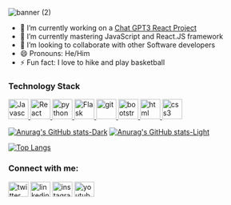 ![banner (2)](https://user-images.githubusercontent.com/108476869/218278399-d6913c87-5857-4161-be62-015a9b69b51e.png)
- 🔭 I’m currently working on a <a href="https://github.com/ipeters64/gpt3_jsm">Chat GPT3 React Project</a>
- 🌱 I’m currently mastering JavaScript and React.JS framework
- 👯 I’m looking to collaborate with other Software developers
- 😄 Pronouns: He/Him
- ⚡ Fun fact: I love to hike and play basketball

### Technology Stack
<p align="left"> <a href="https://www.javascript.com/" target="_blank" rel="noopener"> <img src="https://user-images.githubusercontent.com/108476869/218326310-92330b6f-89fb-4011-99d4-00126c84b478.svg" alt="Javascript" width="40" height="40" color="white"/> </a>
  <a href="https://reactjs.org/" target="_blank"> <img src="https://user-images.githubusercontent.com/108476869/218326304-95c67ad5-b830-4860-adc3-a3599718844a.svg" alt="React" width="40" height="40"/> </a> 
  <a href="https://www.python.org" target="_blank"> <img src="https://user-images.githubusercontent.com/108476869/218326286-53356e23-70e2-4b29-bda6-ca0963cca7bf.svg" alt="python" width="40" height="40"/> </a> 
    <a href="https://flask.palletsprojects.com/en/2.2.x/" target="_blank"> <img src="https://user-images.githubusercontent.com/108476869/218477190-bb08a1b6-f7f2-4b88-a820-03e7fe2ed984.png" alt="Flask" width="40" height="40"/> </a>
  <a href="https://git-scm.com/" target="_blank"> <img src="https://www.vectorlogo.zone/logos/git-scm/git-scm-icon.svg" alt="git" width="40" height="40"/> </a> 
  <a href="https://getbootstrap.com/" target="_blank"> <img src="https://user-images.githubusercontent.com/108476869/218326277-f9300fdc-0b9e-4ed9-bce8-56fe5be8d695.svg" alt="bootstrap" width="40" height="40"/> </a> 
  <a href="https://www.w3schools.com/html/" target="_blank"> <img src="https://user-images.githubusercontent.com/108476869/218326301-6b17a33a-bb90-4ecc-97cd-e5bad04bf043.svg" alt="html" width="40" height="40"/> </a> 
  <a href="https://www.w3schools.com/css/" target="_blank"> <img src="https://user-images.githubusercontent.com/108476869/218326294-6ddd843c-c2d0-4d0e-b3e2-e753e3dd4c3c.svg" alt="css3" width="40" height="40"/> </a> </p>
  





[![Anurag's GitHub stats-Dark](https://github-readme-stats.vercel.app/api?username=ipeters64&hide=stars,prs&show_icons=true&theme=dark#gh-dark-mode-only)](https://github.com/anuraghazra/github-readme-stats#gh-dark-mode-only)
[![Anurag's GitHub stats-Light](https://github-readme-stats.vercel.app/api?username=ipeters64&hide=stars,prs&show_icons=true&theme=default#gh-light-mode-only)](https://github.com/anuraghazra/github-readme-stats#gh-light-mode-only)


[![Top Langs](https://github-readme-stats.vercel.app/api/top-langs/?username=ipeters64&layout=compact&hide=css,shell,mako,procfile,dockerfile)](https://github.com/anuraghazra/github-readme-stats)

<h3 align="left">Connect with me:</h3>
<p align="left">
<a href="https://twitter.com/isaiahpeters_" target="blank"><img align="center" src="https://user-images.githubusercontent.com/108476869/218280559-5f9b5041-ef52-43cf-9513-e681ce7590f6.svg" alt="twitter" height="30" width="40" /></a>
<a href="https://www.linkedin.com/in/isaiah-peters207/" target="blank"><img align="center" src="https://user-images.githubusercontent.com/108476869/218280603-8f305cb6-a6d0-4128-8177-6b65f2637efd.svg" alt="linkedin" height="30" width="40" /></a>
<a href="https://www.instagram.com/isaiah.peters24" target="blank"><img align="center" src="https://user-images.githubusercontent.com/108476869/218280692-79dfeff8-1b9a-4b40-9ff3-570bdfaf3a5b.svg" alt="instagram" height="30" width="40" /></a>
<a href="https://www.youtube.com/channel/UCi_Cv7eBzkrXfyO-ngKl7pQ" target="blank"><img align="center" src="https://user-images.githubusercontent.com/108476869/218280712-cd6c16ad-868c-415b-a100-62d6378f1675.svg" alt="youtube" height="30" width="40" /></a>
</p>






<!--
**ipeters64/ipeters64** is a ✨ _special_ ✨ repository because its `README.md` (this file) appears on your GitHub profile.

Here are some ideas to get you started:

- 🔭 I’m currently working on ...
- 🌱 I’m currently learning ...
- 👯 I’m looking to collaborate on ...
- 🤔 I’m looking for help with ...
- 💬 Ask me about ...
- 📫 How to reach me: ...
- 😄 Pronouns: ...
- ⚡ Fun fact: ...
-->
